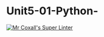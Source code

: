 # Unit5-01-Python-
[![Mr Coxall's Super Linter](https://github.com/ICS3C-Programming-EnochA/Unit5-01-Python/workflows/Mr%20Coxall's%20Super%20Linter/badge.svg)](https://github.com/ICS3C-Programming-EnochA/Unit5-01-Python/actions/)
